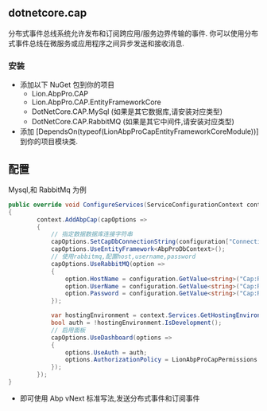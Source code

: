## dotnetcore.cap

分布式事件总线系统允许发布和订阅跨应用/服务边界传输的事件. 你可以使用分布式事件总线在微服务或应用程序之间异步发送和接收消息.

### 安装

- 添加以下 NuGet 包到你的项目
  - Lion.AbpPro.CAP
  - Lion.AbpPro.CAP.EntityFrameworkCore
  - DotNetCore.CAP.MySql (如果是其它数据库,请安装对应类型)
  - DotNetCore.CAP.RabbitMQ (如果是其它中间件,请安装对应类型)
- 添加 [DependsOn(typeof(LionAbpProCapEntityFrameworkCoreModule))] 到你的项目模块类.

## 配置

Mysql,和 RabbitMq 为例

```csharp
public override void ConfigureServices(ServiceConfigurationContext context)
{
        context.AddAbpCap(capOptions =>
        {
            // 指定数据数据库连接字符串
            capOptions.SetCapDbConnectionString(configuration["ConnectionStrings:Default"]);
            capOptions.UseEntityFramework<AbpProDbContext>();
            // 使用rabbitmq,配置host,username,password
            capOptions.UseRabbitMQ(option =>
            {
                option.HostName = configuration.GetValue<string>("Cap:RabbitMq:HostName");
                option.UserName = configuration.GetValue<string>("Cap:RabbitMq:UserName");
                option.Password = configuration.GetValue<string>("Cap:RabbitMq:Password");
            });

            var hostingEnvironment = context.Services.GetHostingEnvironment();
            bool auth = !hostingEnvironment.IsDevelopment();
            // 启用面板
            capOptions.UseDashboard(options =>
            {
                options.UseAuth = auth;
                options.AuthorizationPolicy = LionAbpProCapPermissions.CapManagement.Cap;
            });
        });
}
```

- 即可使用 Abp vNext 标准写法,发送分布式事件和订阅事件
